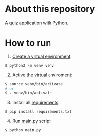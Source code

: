 # About this repository
A quiz application with Python.


# How to run

1. [Create a virtual environment](https://docs.python.org/3/library/venv.html):

```
$ python3 -m venv venv
```

2. Active the virtual enviroment:

```bash
$ source venv/bin/activate
# or
$ . venv/bin/activate
```

3. Install all [requirements](/requirements.txt):

```
$ pip install requirements.txt
```

4. Run [main.py](/main.py) script:

```
$ python main.py
```
